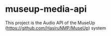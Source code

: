 # museup-media-api
This project is the Audio API of the MuseUp (https://github.com/HasiruNMP/MuseUp) system
